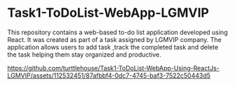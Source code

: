# Task1-ToDoList-WebApp-LGMVIP
This repository contains a web-based to-do list application developed using React. It was created as part of a task assigned by LGMVIP company. The application allows users to add task ,track the completed task and delete the task helping them stay organized and productive. 


https://github.com/turttlehouse/Task1-ToDoList-WebApp-Using-ReactJs-LGMVIP/assets/112532451/87afbbf4-0dc7-4745-baf3-7522c50443d5


